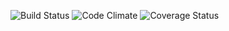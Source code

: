 ![Build Status](https://codeship.com/projects/246112/status?branch=master)
![Code Climate](https://codeclimate.com/github/goodcleanfun/is_it_vegan.png)
![Coverage Status](https://coveralls.io/repos/goodcleanfun/is_it_vegan/badge.png)

